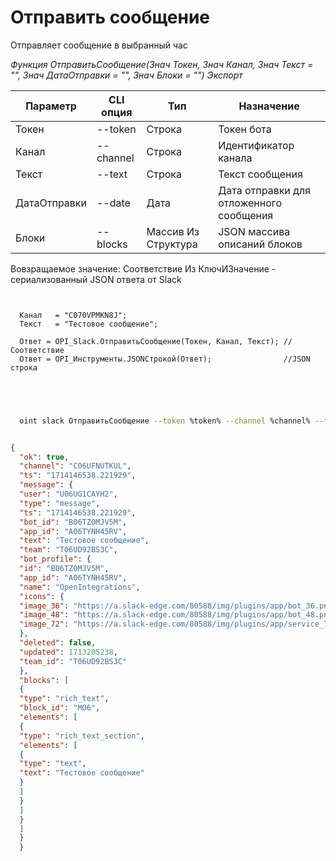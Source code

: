 ﻿---
sidebar_position: 1
---

# Отправить сообщение
 Отправляет сообщение в выбранный час


*Функция ОтправитьСообщение(Знач Токен, Знач Канал, Знач Текст = "", Знач ДатаОтправки = "", Знач Блоки = "") Экспорт*

  | Параметр | CLI опция | Тип | Назначение |
  |-|-|-|-|
  | Токен | --token | Строка | Токен бота |
  | Канал | --channel | Строка | Идентификатор канала |
  | Текст | --text | Строка | Текст сообщения |
  | ДатаОтправки | --date | Дата | Дата отправки для отложенного сообщения |
  | Блоки | --blocks | Массив Из Структура | JSON массива описаний блоков |

  
  Вовзращаемое значение:   Соответствие Из КлючИЗначение - сериализованный JSON ответа от Slack

```bsl title="Пример кода"
	
  
  Канал   = "C070VPMKN8J";
  Текст   = "Тестовое сообщение";
  
  Ответ = OPI_Slack.ОтправитьСообщение(Токен, Канал, Текст); //Соответствие
  Ответ = OPI_Инструменты.JSONСтрокой(Ответ);                //JSON строка
  

	
```

```sh title="Пример команд CLI"
    
  oint slack ОтправитьСообщение --token %token% --channel %channel% --text %text% --date %date% --blocks %blocks%

```


```json title="Результат"

{
  "ok": true,
  "channel": "C06UFNUTKUL",
  "ts": "1714146538.221929",
  "message": {
  "user": "U06UG1CAYH2",
  "type": "message",
  "ts": "1714146538.221929",
  "bot_id": "B06TZ0MJV5M",
  "app_id": "A06TYNH45RV",
  "text": "Тестовое сообщение",
  "team": "T06UD92BS3C",
  "bot_profile": {
  "id": "B06TZ0MJV5M",
  "app_id": "A06TYNH45RV",
  "name": "OpenIntegrations",
  "icons": {
  "image_36": "https://a.slack-edge.com/80588/img/plugins/app/bot_36.png",
  "image_48": "https://a.slack-edge.com/80588/img/plugins/app/bot_48.png",
  "image_72": "https://a.slack-edge.com/80588/img/plugins/app/service_72.png"
  },
  "deleted": false,
  "updated": 1713205238,
  "team_id": "T06UD92BS3C"
  },
  "blocks": [
  {
  "type": "rich_text",
  "block_id": "MO6",
  "elements": [
  {
  "type": "rich_text_section",
  "elements": [
  {
  "type": "text",
  "text": "Тестовое сообщение"
  }
  ]
  }
  ]
  }
  ]
  }
  }

```
